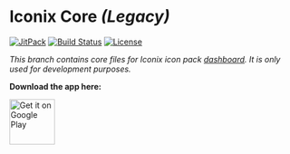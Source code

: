 # Iconix Core _(Legacy)_
[![JitPack](https://img.shields.io/jitpack/version/com.github.zixpo/candybar?color=20a182&label=JitPack&style=flat-square)](https://jitpack.io/#zixpo/candybar)
[![Build Status](https://img.shields.io/github/actions/workflow/status/zixpo/candybar/android.yml?branch=main&style=flat-square)](https://github.com/zixpo/candybar/actions/workflows/android.yml)
[![License](https://img.shields.io/github/license/zixpo/candybar?style=flat-square)](/LICENSE)


_This branch contains core files for Iconix icon pack [dashboard](https://github.com/zixpo/candybar). It is only used for development purposes._

**Download the app here:**

<a href="https://play.google.com/store/apps/details?id=cue.iconix">
  <img height="80" alt="Get it on Google Play" src="https://play.google.com/intl/en_us/badges/static/images/badges/en_badge_web_generic.png">
</a>
